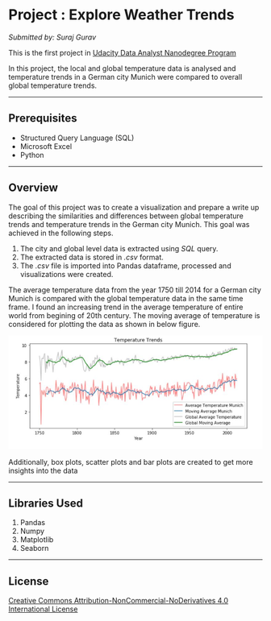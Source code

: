 # Project : Explore Weather Trends

*Submitted by: Suraj Gurav*

This is the first project in [Udacity Data Analyst Nanodegree Program](https://www.udacity.com/course/data-analyst-nanodegree--nd002)

In this project, the local and global temperature data is analysed and temperature trends in a German city Munich were compared to overall global temperature trends.

-----------------------------------------------------------------------------------------------------------------------

## Prerequisites 

* Structured Query Language (SQL)
* Microsoft Excel
* Python

--------------------------------------------------------------------------------------------------------------------------------

## Overview

The goal of this project was to create a visualization and prepare a write up describing the similarities and differences between global temperature trends and temperature trends in the German city Munich. 
This goal was achieved in the following steps.

1. The city and global level data is extracted using _SQL_ query.
2. The extracted data is stored in _.csv_ format.
3. The _.csv_ file is imported into Pandas dataframe, processed and visualizations were created.

The average temperature data from the year 1750 till 2014 for a German city Munich is compared with the global temperature data in the same time frame. I found an increasing trend in the average temperature of entire world from begining of 20th century.
The moving average of temperature is considered for plotting the data as shown in below figure.

![Temperature Trends](https://github.com/17rsuraj/data-analyst/blob/master/Explore%20Weather%20Trends/Temperature%20trends.JPG)

Additionally, box plots, scatter plots and bar plots are created to get more insights into the data

--------------------------------------------------------------------------------------------------------------

## Libraries Used

1. Pandas
2. Numpy
3. Matplotlib
4. Seaborn

-------------------------------------------------------------------------------------------------------------

## License

[Creative Commons Attribution-NonCommercial-NoDerivatives 4.0 International License](https://creativecommons.org/licenses/by-nc-nd/4.0/)
